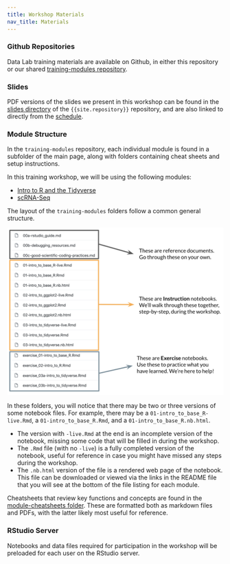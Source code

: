 ```yaml
---
title: Workshop Materials
nav_title: Materials
---
```


### Github Repositories

Data Lab training materials are available on Github, in either this repository or our shared [training-modules repository](https://github.com/AlexsLemonade/training-modules).

### Slides

PDF versions of the slides we present in this workshop can be found in the [slides directory]({{site.repository_url}}/tree/master/slides) of the `{{site.repository}}` repository, and are also linked to directly from the [schedule](SCHEDULE.md).

### Module Structure

In the `training-modules` repository, each individual module is found in a subfolder of the main page, along with folders containing cheat sheets and setup instructions.

In this training workshop, we will be using the following modules:

<!--List the specific modules you will be using and use permalinks to a specific release-->

- [Intro to R and the Tidyverse](https://github.com/AlexsLemonade/training-modules/tree/{{site.release_tag}}/intro-to-R-tidyverse)
- [scRNA-Seq](https://github.com/AlexsLemonade/training-modules/tree/{{site.release_tag}}/scRNA-seq)


The layout of the `training-modules` folders follow a common general structure.

<img src="https://github.com/AlexsLemonade/training-modules/raw/{{site.release_tag}}/module_structure_detail.png" alt="Module Structure" width="600">

In these folders, you will notice that there may be two or three versions of some notebook files.
For example, there may be a `01-intro_to_base_R-live.Rmd`, a `01-intro_to_base_R.Rmd`, and a `01-intro_to_base_R.nb.html`.

- The version with `-live.Rmd` at the end is an incomplete version of the notebook, missing some code that will be filled in during the workshop.
- The `.Rmd` file (with no `-live`) is a fully completed version of the notebook, useful for reference in case you might have missed any steps during the workshop.
- The `.nb.html` version of the file is a rendered web page of the notebook.
This file can be downloaded or viewed via the links in the README file that you will see at the bottom of the file listing for each module.

Cheatsheets that review key functions and concepts are found in the [module-cheatsheets folder](https://github.com/AlexsLemonade/training-modules/tree/{{site.release_tag}}/module-cheatsheets).
These are formatted both as markdown files and PDFs, with the latter likely most useful for reference.

### RStudio Server

Notebooks and data files required for participation in the workshop will be preloaded for each user on the RStudio server.
